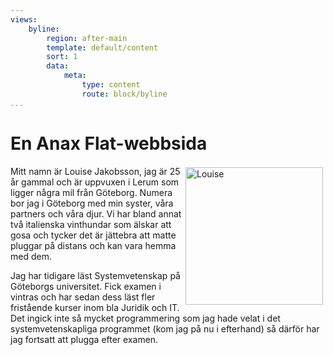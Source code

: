 ```yaml
---
views:
    byline:
        region: after-main
        template: default/content
        sort: 1
        data:
            meta:
                type: content
                route: block/byline
...
```


En Anax Flat-webbsida
===============================

<img src="img/IMG_7851.JPG" alt="Louise" style="padding: 2px;margin: 2px;bottom: 2px;height: 220px;width: 220px;position: relative;float: right;">

Mitt namn är Louise Jakobsson, jag är 25 år gammal och är uppvuxen i Lerum som ligger några mil från Göteborg. Numera bor jag i Göteborg med min syster, våra partners och våra djur. Vi har bland annat två italienska vinthundar som älskar att gosa och tycker det är jättebra att matte pluggar på distans och kan vara hemma med dem. 

Jag har tidigare läst Systemvetenskap på Göteborgs universitet. Fick examen i vintras och har sedan dess läst fler fristående kurser inom bla Juridik och IT. Det ingick inte så mycket programmering som jag hade velat i det systemvetenskapliga programmet (kom jag på nu i efterhand) så därför har jag fortsatt att plugga efter examen. 

  
